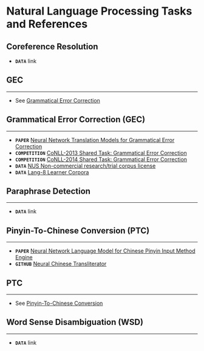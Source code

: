 # Natural Language Processing Tasks and References

## Coreference Resolution
  * ****`DATA`**** link

## GEC
----
  * See [Grammatical Error Correction](#grammatical-error-correction-(GEC))

## Grammatical Error Correction (GEC)
----
  * ****`PAPER`**** [Neural Network Translation Models for Grammatical Error Correction](https://arxiv.org/abs/1606.00189)
  * ****`COMPETITION`**** [CoNLL-2013 Shared Task: Grammatical Error Correction](http://www.comp.nus.edu.sg/~nlp/conll13st.html)
  * ****`COMPETITION`**** [CoNLL-2014 Shared Task: Grammatical Error Correction](http://www.comp.nus.edu.sg/~nlp/conll14st.html)
  * ****`DATA`**** [NUS Non-commercial research/trial corpus license](http://www.comp.nus.edu.sg/~nlp/conll14st/nucle_license.pdf)
  * ****`DATA`**** [Lang-8 Learner Corpora](http://cl.naist.jp/nldata/lang-8/)

## Paraphrase Detection
----
  * ****`DATA`**** link

## Pinyin-To-Chinese Conversion (PTC)
----
  * ****`PAPER`**** [Neural Network Language Model for Chinese Pinyin Input Method Engine](http://aclweb.org/anthology/Y15-1052)
  * ****`GITHUB`**** [Neural Chinese Transliterator](https://github.com/Kyubyong/neural_chinese_transliterator)

## PTC
----
* See [Pinyin-To-Chinese Conversion](#pinyin-to-chinese-conversion-(ptc))


## Word Sense Disambiguation (WSD)
----
  * ****`DATA`**** link



